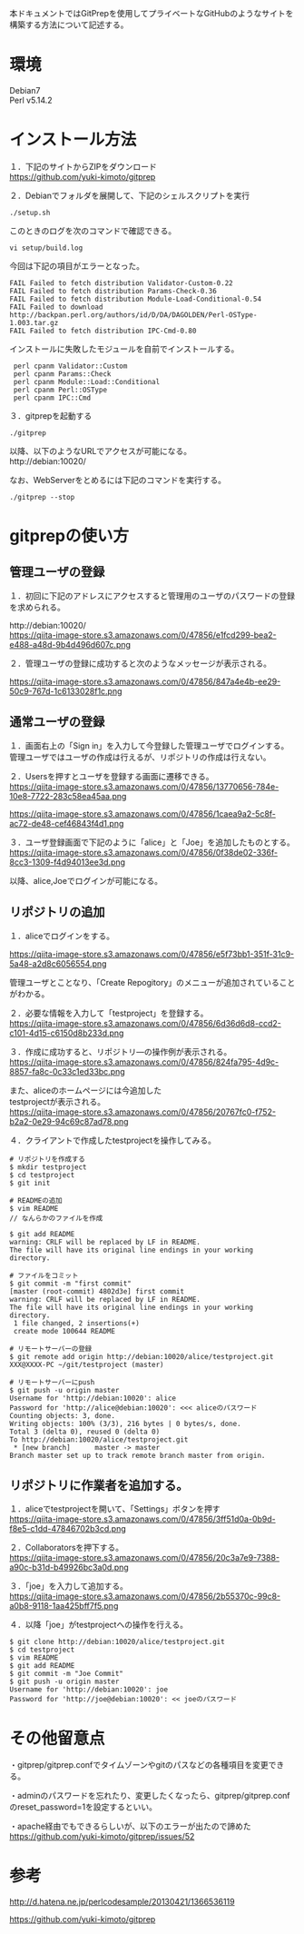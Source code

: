 本ドキュメントではGitPrepを使用してプライベートなGitHubのようなサイトを構築する方法について記述する。  
  
# 環境  
Debian7  
Perl v5.14.2  
  
# インストール方法  
１．下記のサイトからZIPをダウンロード  
https://github.com/yuki-kimoto/gitprep  
  
２．Debianでフォルダを展開して、下記のシェルスクリプトを実行  
  
```
./setup.sh
```  
  
このときのログを次のコマンドで確認できる。  
  
```
vi setup/build.log
```  
  
今回は下記の項目がエラーとなった。  
  
```
FAIL Failed to fetch distribution Validator-Custom-0.22
FAIL Failed to fetch distribution Params-Check-0.36
FAIL Failed to fetch distribution Module-Load-Conditional-0.54
FAIL Failed to download http://backpan.perl.org/authors/id/D/DA/DAGOLDEN/Perl-OSType-1.003.tar.gz
FAIL Failed to fetch distribution IPC-Cmd-0.80
```  
  
インストールに失敗したモジュールを自前でインストールする。  
  
```
 perl cpanm Validator::Custom
 perl cpanm Params::Check
 perl cpanm Module::Load::Conditional
 perl cpanm Perl::OSType
 perl cpanm IPC::Cmd
```  
  
３．gitprepを起動する  
  
```
./gitprep
```  
  
以降、以下のようなURLでアクセスが可能になる。  
http://debian:10020/  
  
なお、WebServerをとめるには下記のコマンドを実行する。  
  
```
./gitprep --stop
```  
  
# gitprepの使い方  
## 管理ユーザの登録  
１．初回に下記のアドレスにアクセスすると管理用のユーザのパスワードの登録を求められる。  
  
http://debian:10020/  
https://qiita-image-store.s3.amazonaws.com/0/47856/e1fcd299-bea2-e488-a48d-9b4d496d607c.png  
  
  
２．管理ユーザの登録に成功すると次のようなメッセージが表示される。  
  
https://qiita-image-store.s3.amazonaws.com/0/47856/847a4e4b-ee29-50c9-767d-1c6133028f1c.png  
  
## 通常ユーザの登録  
１．画面右上の「Sign in」を入力して今登録した管理ユーザでログインする。  
管理ユーザではユーザの作成は行えるが、リポジトリの作成は行えない。  
  
２．Usersを押すとユーザを登録する画面に遷移できる。  
https://qiita-image-store.s3.amazonaws.com/0/47856/13770656-784e-10e8-7722-283c58ea45aa.png  
  
https://qiita-image-store.s3.amazonaws.com/0/47856/1caea9a2-5c8f-ac72-de48-cef46843f4d1.png  
  
３．ユーザ登録画面で下記のように「alice」と「Joe」を追加したものとする。  
https://qiita-image-store.s3.amazonaws.com/0/47856/0f38de02-336f-8cc3-1309-f4d94013ee3d.png  
  
以降、alice,Joeでログインが可能になる。  
  
## リポジトリの追加  
１．aliceでログインをする。  
  
https://qiita-image-store.s3.amazonaws.com/0/47856/e5f73bb1-351f-31c9-5a48-a2d8c6056554.png  
  
管理ユーザとことなり、「Create Repogitory」のメニューが追加されていることがわかる。  
  
２．必要な情報を入力して「testproject」を登録する。  
https://qiita-image-store.s3.amazonaws.com/0/47856/6d36d6d8-ccd2-c101-4d15-c6150d8b233d.png  
  
３．作成に成功すると、リポジトリ―の操作例が表示される。  
https://qiita-image-store.s3.amazonaws.com/0/47856/824fa795-4d9c-8857-fa8c-0c33c1ed33bc.png  
  
また、aliceのホームページには今追加した  
testprojectが表示される。  
https://qiita-image-store.s3.amazonaws.com/0/47856/20767fc0-f752-b2a2-0e29-94c69c87ad78.png  
  
４．クライアントで作成したtestprojectを操作してみる。  
  
```
# リポジトリを作成する
$ mkdir testproject
$ cd testproject
$ git init

# READMEの追加
$ vim README
// なんらかのファイルを作成

$ git add README
warning: CRLF will be replaced by LF in README.
The file will have its original line endings in your working directory.

# ファイルをコミット
$ git commit -m "first commit"
[master (root-commit) 4802d3e] first commit
warning: CRLF will be replaced by LF in README.
The file will have its original line endings in your working directory.
 1 file changed, 2 insertions(+)
 create mode 100644 README

# リモートサーバーの登録
$ git remote add origin http://debian:10020/alice/testproject.git
XXX@XXXX-PC ~/git/testproject (master)

# リモートサーバーにpush
$ git push -u origin master
Username for 'http://debian:10020': alice
Password for 'http://alice@debian:10020': <<< aliceのパスワード
Counting objects: 3, done.
Writing objects: 100% (3/3), 216 bytes | 0 bytes/s, done.
Total 3 (delta 0), reused 0 (delta 0)
To http://debian:10020/alice/testproject.git
 * [new branch]      master -> master
Branch master set up to track remote branch master from origin.
```  
  
## リポジトリに作業者を追加する。  
１．aliceでtestprojectを開いて、「Settings」ボタンを押す  
https://qiita-image-store.s3.amazonaws.com/0/47856/3ff51d0a-0b9d-f8e5-c1dd-47846702b3cd.png  
  
２．Collaboratorsを押下する。  
https://qiita-image-store.s3.amazonaws.com/0/47856/20c3a7e9-7388-a90c-b31d-b49926bc3a0d.png  
  
３．「joe」を入力して追加する。  
https://qiita-image-store.s3.amazonaws.com/0/47856/2b55370c-99c8-a0b8-9118-1aa425bff7f5.png  
  
４．以降「joe」がtestprojectへの操作を行える。  
  
```
$ git clone http://debian:10020/alice/testproject.git
$ cd testproject
$ vim README
$ git add README
$ git commit -m "Joe Commit"
$ git push -u origin master
Username for 'http://debian:10020': joe
Password for 'http://joe@debian:10020': << joeのパスワード
```  
  
  
# その他留意点  
・gitprep/gitprep.confでタイムゾーンやgitのパスなどの各種項目を変更できる。  
  
・adminのパスワードを忘れたり、変更したくなったら、gitprep/gitprep.confのreset_password=1を設定するといい。  
  
・apache経由でもできるらしいが、以下のエラーが出たので諦めた  
https://github.com/yuki-kimoto/gitprep/issues/52  
  
# 参考  
http://d.hatena.ne.jp/perlcodesample/20130421/1366536119  
  
https://github.com/yuki-kimoto/gitprep  
